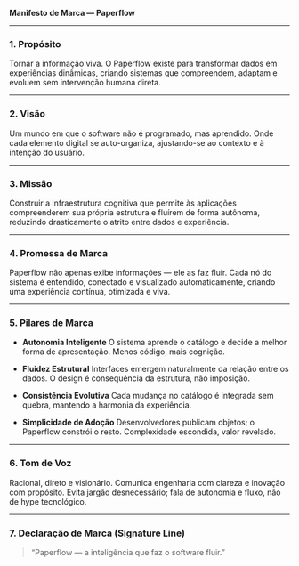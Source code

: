 **Manifesto de Marca — Paperflow**

---

### **1. Propósito**

Tornar a informação viva.
O Paperflow existe para transformar dados em experiências dinâmicas, criando sistemas que compreendem, adaptam e evoluem sem intervenção humana direta.

---

### **2. Visão**

Um mundo em que o software não é programado, mas aprendido.
Onde cada elemento digital se auto-organiza, ajustando-se ao contexto e à intenção do usuário.

---

### **3. Missão**

Construir a infraestrutura cognitiva que permite às aplicações compreenderem sua própria estrutura e fluírem de forma autônoma, reduzindo drasticamente o atrito entre dados e experiência.

---

### **4. Promessa de Marca**

Paperflow não apenas exibe informações — ele as faz fluir.
Cada nó do sistema é entendido, conectado e visualizado automaticamente, criando uma experiência contínua, otimizada e viva.

---

### **5. Pilares de Marca**

* **Autonomia Inteligente**
  O sistema aprende o catálogo e decide a melhor forma de apresentação.
  Menos código, mais cognição.

* **Fluidez Estrutural**
  Interfaces emergem naturalmente da relação entre os dados.
  O design é consequência da estrutura, não imposição.

* **Consistência Evolutiva**
  Cada mudança no catálogo é integrada sem quebra, mantendo a harmonia da experiência.

* **Simplicidade de Adoção**
  Desenvolvedores publicam objetos; o Paperflow constrói o resto.
  Complexidade escondida, valor revelado.

---

### **6. Tom de Voz**

Racional, direto e visionário.
Comunica engenharia com clareza e inovação com propósito.
Evita jargão desnecessário; fala de autonomia e fluxo, não de hype tecnológico.

---

### **7. Declaração de Marca (Signature Line)**

> “Paperflow — a inteligência que faz o software fluir.”
